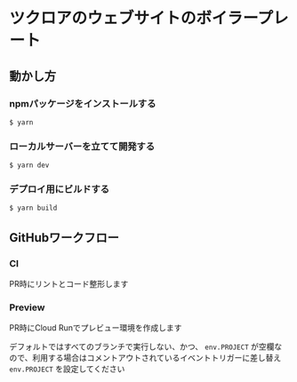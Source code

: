 # ツクロアのウェブサイトのボイラープレート

## 動かし方

### npmパッケージをインストールする

```
$ yarn
```

### ローカルサーバーを立てて開発する

```
$ yarn dev
```

### デプロイ用にビルドする

```
$ yarn build
```

## GitHubワークフロー

### CI

PR時にリントとコード整形します

### Preview

PR時にCloud Runでプレビュー環境を作成します

デフォルトではすべてのブランチで実行しない、かつ、 `env.PROJECT` が空欄なので、利用する場合はコメントアウトされているイベントトリガーに差し替え `env.PROJECT` を設定してください
